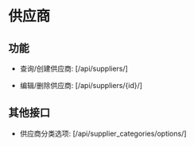 # 供应商


## 功能

- 查询/创建供应商:
[/api/suppliers/]

- 编辑/删除供应商:
[/api/suppliers/{id}/]


## 其他接口

- 供应商分类选项:
[/api/supplier_categories/options/]
